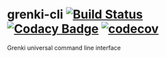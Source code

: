 # grenki-cli [![Build Status](https://travis-ci.com/AnalyticsPlatform/gucli.svg?branch=master)](https://travis-ci.com/AnalyticsPlatform/gucli) [![Codacy Badge](https://api.codacy.com/project/badge/Grade/ed217d3b646f4471aee180800d9debc5)](https://www.codacy.com/app/AnalyticsPlatform/gucli?utm_source=github.com&amp;utm_medium=referral&amp;utm_content=AnalyticsPlatform/gucli&amp;utm_campaign=Badge_Grade) [![codecov](https://codecov.io/gh/AnalyticsPlatform/gucli/branch/master/graph/badge.svg)](https://codecov.io/gh/AnalyticsPlatform/gucli)
Grenki universal command line interface
